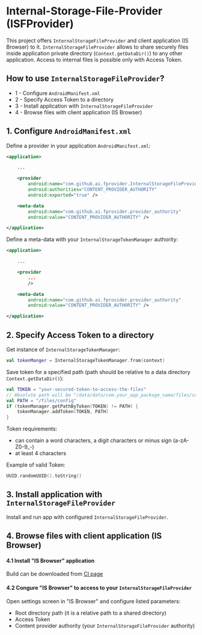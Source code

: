# Internal-Storage-File-Provider (ISFProvider)
This project offers `InternalStorageFileProvider` and client application (IS Browser) to it.
`InternalStorageFileProvider` allows to share securely files inside application private directory (`Context.getDataDir()`) to any other application.
Access to internal files is possible only with Access Token.

## How to use `InternalStorageFileProvider`?
- 1 - Configure `AndroidManifest.xml`
- 2 - Specify Access Token to a directory
- 3 - Install application with `InternalStorageFileProvider`
- 4 - Browse files with client application (IS Browser)

## 1. Configure `AndroidManifest.xml`
Define a provider in your application `AndroidManifest.xml`:
```xml
<application>

    ...

    <provider
        android:name="com.github.ai.fprovider.InternalStorageFileProvider"
        android:authorities="CONTENT_PROVIDER_AUTHORITY"
        android:exported="true" />

    <meta-data
        android:name="com.github.ai.fprovider.provider_authority"
        android:value="CONTENT_PROVIDER_AUTHORITY" />

</application>
```

Define a meta-data with your `InternalStorageTokenManager` authority:
```xml
<application>

    ...

    <provider 
        ...
        />

    <meta-data
        android:name="com.github.ai.fprovider.provider_authority"
        android:value="CONTENT_PROVIDER_AUTHORITY" />

</application>
```

## 2. Specify Access Token to a directory
Get instance of `InternalStorageTokenManager`:
```kotlin
val tokenManger = InternalStorageTokenManager.from(context)
```
Save token for a specified path (path should be relative to a data directory `Context.getDataDir()`):
```kotlin
val TOKEN = "your-secured-token-to-access-the-files"
// Absolute path will be "/data/data/com.your_app_package_name/files/config"
val PATH = "/files/config"
if (tokenManager.getPathByToken(TOKEN) != PATH) {
    tokenManager.addToken(TOKEN, PATH)
}
```
Token requirements:
 - can contain a word characters, a digit characters or minus sign (a-zA-Z0-9_\-)
 - at least 4 characters

Example of valid Token:
```kotlin
UUID.randomUUID().toString()
```

## 3. Install application with `InternalStorageFileProvider`
Install and run app with configured `InternalStorageFileProvider`.

## 4. Browse files with client application (IS Browser)
#### 4.1 Install "IS Browser" application
Build can be downloaded from [CI page](https://github.com/aivanovski/internal-storage-file-provider/actions)</br>
#### 4.2 Congure "IS Browser" to access to your `InternalStorageFileProvider`
Open settings screen in "IS Browser" and configure listed parameters:
- Root directory path (it is a relative path to a shared directory)
- Access Token
- Content provider authority (your `InternalStorageFileProvider` authority)
